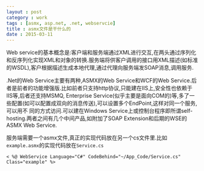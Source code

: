 ```yaml
---
layout : post
category : work
tags : [asmx, asp.net, .net, webservcie]
title : asmx文件是干什么的
date : 2015-03-11
---
```


Web service的基本概念是:客户端和服务端通过XML进行交互,在两头通过序列化和反序列化实现XML和对象的转换.服务端将供客户调用的接口用XML描述(如标准的WSDL),客户根据描述生成本地代理,通过代理向服务端发SOAP消息,调用服务.

.Net的Web Service主要有两种,ASMX的Web Service和WCF的Web Service.后者是前者的功能增强版.比如前者只支持http协议,只能建在IIS上,安全性也依赖于IIS等,后者还支持MSMQ, Enterprise Service(似乎主要是面向COM的)等,多了一些配置(如可以配置成双向的消息传送),可以设置多个EndPoint,这样对同一个服务,可以用不 同的方式访问.可以建在Windows Service上或控制台程序即所谓self-hosting.两者之间有几个中间产品,如附加了SOAP Extension和后期的WSE的ASMX Web Service.

服务端需要一个asmx文件,真正的实现代码放在另一个cs文件里.比如`example.asmx`的实现代码放在`Service.cs`

```
< %@ WebService Language="C#" CodeBehind="~/App_Code/Service.cs" Class="example" %>
```

